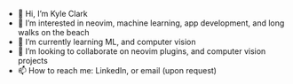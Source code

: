 - 👋 Hi, I’m Kyle Clark
- 👀 I’m interested in neovim, machine learning, app development, and long walks on the beach
- 🌱 I’m currently learning ML, and computer vision
- 💞️ I’m looking to collaborate on neovim plugins, and computer vision projects
- 📫 How to reach me: LinkedIn, or email (upon request)

<!---
kx-commits/kx-commits is a ✨ special ✨ repository because its `README.md` (this file) appears on your GitHub profile.
You can click the Preview link to take a look at your changes.
--->
